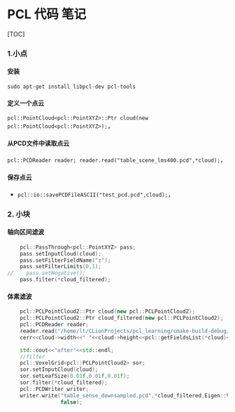 # PCL 代码 笔记

[TOC]

### 1.小点

#### 安装

`sudo apt-get install libpcl-dev pcl-tools`

#### 定义一个点云

 `pcl::PointCloud<pcl::PointXYZ>::Ptr cloud(new pcl::PointCloud<pcl::PointXYZ>);`，

#### 从PCD文件中读取点云

 `pcl::PCDReader reader; reader.read("table_scene_lms400.pcd",*cloud);`，

#### 保存点云

-  `pcl::io::savePCDFileASCII("test_pcd.pcd",cloud);`，

### 2. 小块

#### 轴向区间滤波

```c++
    pcl::PassThrough<pcl::PointXYZ> pass;
    pass.setInputCloud(cloud);
    pass.setFilterFieldName("z");
    pass.setFilterLimits(0,1);
//    pass.setNegative();
    pass.filter(*cloud_filtered);
```

#### 体素滤波

```c++
    pcl::PCLPointCloud2::Ptr cloud(new pcl::PCLPointCloud2);
    pcl::PCLPointCloud2::Ptr cloud_filtered(new pcl::PCLPointCloud2);
    pcl::PCDReader reader;
    reader.read("/home/lt/CLionProjects/pcl_learning/cmake-build-debug/test_pcd.pcd",*cloud);
    cerr<<cloud->width<<" "<<cloud->height<<pcl::getFieldsList(*cloud)<<endl;

    std::cout<<"after"<<std::endl;
    //filter
    pcl::VoxelGrid<pcl::PCLPointCloud2> sor;
    sor.setInputCloud(cloud);
    sor.setLeafSize(0.01f,0.01f,0.01f);
    sor.filter(*cloud_filtered);
    pcl::PCDWriter writer;
    writer.write("table_sense_downsampled.pcd",*cloud_filtered,Eigen::Vector4f::Zero(),Eigen::Quaternionf::Identity(),
                 false);
```





